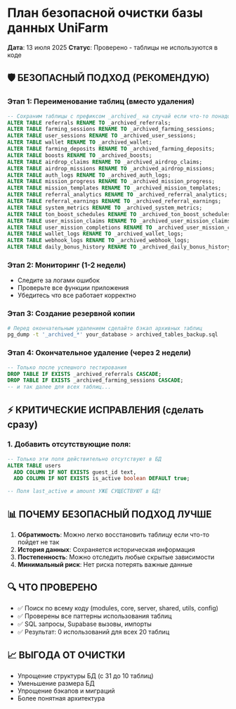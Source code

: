 # План безопасной очистки базы данных UniFarm
**Дата**: 13 июля 2025
**Статус**: Проверено - таблицы не используются в коде

## 🛡️ БЕЗОПАСНЫЙ ПОДХОД (РЕКОМЕНДУЮ)

### Этап 1: Переименование таблиц (вместо удаления)
```sql
-- Сохраним таблицы с префиксом _archived_ на случай если что-то понадобится
ALTER TABLE referrals RENAME TO _archived_referrals;
ALTER TABLE farming_sessions RENAME TO _archived_farming_sessions;
ALTER TABLE user_sessions RENAME TO _archived_user_sessions;
ALTER TABLE wallet RENAME TO _archived_wallet;
ALTER TABLE farming_deposits RENAME TO _archived_farming_deposits;
ALTER TABLE boosts RENAME TO _archived_boosts;
ALTER TABLE airdrop_claims RENAME TO _archived_airdrop_claims;
ALTER TABLE airdrop_missions RENAME TO _archived_airdrop_missions;
ALTER TABLE auth_logs RENAME TO _archived_auth_logs;
ALTER TABLE mission_progress RENAME TO _archived_mission_progress;
ALTER TABLE mission_templates RENAME TO _archived_mission_templates;
ALTER TABLE referral_analytics RENAME TO _archived_referral_analytics;
ALTER TABLE referral_earnings RENAME TO _archived_referral_earnings;
ALTER TABLE system_metrics RENAME TO _archived_system_metrics;
ALTER TABLE ton_boost_schedules RENAME TO _archived_ton_boost_schedules;
ALTER TABLE user_mission_claims RENAME TO _archived_user_mission_claims;
ALTER TABLE user_mission_completions RENAME TO _archived_user_mission_completions;
ALTER TABLE wallet_logs RENAME TO _archived_wallet_logs;
ALTER TABLE webhook_logs RENAME TO _archived_webhook_logs;
ALTER TABLE daily_bonus_history RENAME TO _archived_daily_bonus_history;
```

### Этап 2: Мониторинг (1-2 недели)
- Следите за логами ошибок
- Проверьте все функции приложения
- Убедитесь что все работает корректно

### Этап 3: Создание резервной копии
```bash
# Перед окончательным удалением сделайте бэкап архивных таблиц
pg_dump -t '_archived_*' your_database > archived_tables_backup.sql
```

### Этап 4: Окончательное удаление (через 2 недели)
```sql
-- Только после успешного тестирования
DROP TABLE IF EXISTS _archived_referrals CASCADE;
DROP TABLE IF EXISTS _archived_farming_sessions CASCADE;
-- и так далее для всех таблиц...
```

## ⚡ КРИТИЧЕСКИЕ ИСПРАВЛЕНИЯ (сделать сразу)

### 1. Добавить отсутствующие поля:
```sql
-- Только эти поля действительно отсутствуют в БД
ALTER TABLE users 
  ADD COLUMN IF NOT EXISTS guest_id text,
  ADD COLUMN IF NOT EXISTS is_active boolean DEFAULT true;

-- Поля last_active и amount УЖЕ СУЩЕСТВУЮТ в БД!
```

## 📊 ПОЧЕМУ БЕЗОПАСНЫЙ ПОДХОД ЛУЧШЕ

1. **Обратимость**: Можно легко восстановить таблицу если что-то пойдет не так
2. **История данных**: Сохраняется историческая информация
3. **Постепенность**: Можно отследить любые скрытые зависимости
4. **Минимальный риск**: Нет риска потерять важные данные

## 🔍 ЧТО ПРОВЕРЕНО

- ✅ Поиск по всему коду (modules, core, server, shared, utils, config)
- ✅ Проверены все паттерны использования таблиц
- ✅ SQL запросы, Supabase вызовы, импорты
- ✅ Результат: 0 использований для всех 20 таблиц

## 📈 ВЫГОДА ОТ ОЧИСТКИ

- Упрощение структуры БД (с 31 до 10 таблиц)
- Уменьшение размера БД
- Упрощение бэкапов и миграций
- Более понятная архитектура